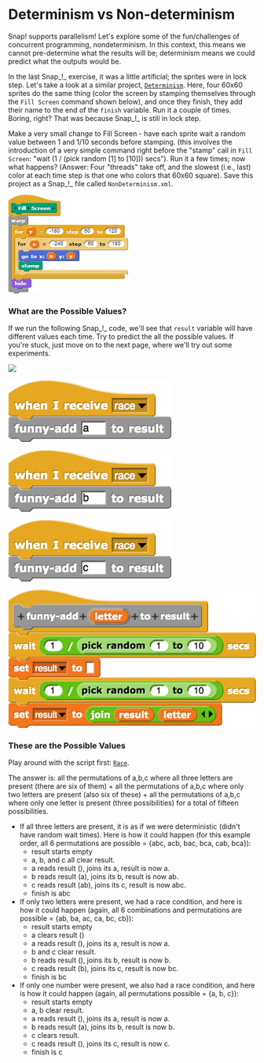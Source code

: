 # Determinism vs Non-determinism

Snap! supports parallelism! Let's explore some of the fun/challenges of concurrent programming, nondeterminism. In this context, this means we cannot pre-determine what the results will be; determinism means we could predict what the outputs would be.

In the last Snap_!_ exercise, it was a little artificial; the sprites were in lock step. Let's take a look at a similar project, [`Determinism`](https://beautyjoy.github.io/bjc-r/prog/Snap/Determinism.xml). Here, four 60x60 sprites do the same thing \(color the screen by stamping themselves through the `Fill Screen` command shown below\), and once they finish, they add their name to the end of the `finish` variable. Run it a couple of times. Boring, right? That was because Snap_!_ is still in lock step.

Make a very small change to Fill Screen - have each sprite wait a random value between 1 and 1/10 seconds before stamping. \(this involves the introduction of a very simple command right before the "stamp" call in `Fill Screen`: "wait \(1 / \(pick random \[1\] to \[10\]\)\) secs"\). Run it a few times; now what happens? \(Answer: Four "threads" take off, and the slowest \(i.e., last\) color at each time step is that one who colors that 60x60 square\). Save this project as a Snap_!_ file called `NonDeterminism.xml`.

![](../.gitbook/assets/image%20%28166%29.png)

### What are the Possible Values?

If we run the following Snap_!_ code, we'll see that `result` variable will have different values each time. Try to predict the all the possible values. If you're stuck, just move on to the next page, where we'll try out some experiments.

![](https://beautyjoy.github.io/bjc-r/img/lab-9/subset-race-main.png)

![](../.gitbook/assets/image%20%2886%29.png)

![](../.gitbook/assets/image%20%2892%29.png)

![](../.gitbook/assets/image%20%28262%29.png)

![](../.gitbook/assets/image%20%2857%29.png)

### These are the Possible Values

Play around with the script first: [`Race`](https://beautyjoy.github.io/bjc-r/prog/Snap/SubsetRace.xml).

The answer is: all the permutations of a,b,c where all three letters are present \(there are six of them\) + all the permutations of a,b,c where only two letters are present \(also six of these\) + all the permutations of a,b,c where only one letter is present \(three possibilities\) for a total of fifteen possibilities.

* If all three letters are present, it is as if we were deterministic \(didn't have random wait times\). Here is how it could happen \(for this example order, all 6 permutations are possible = {abc, acb, bac, bca, cab, bca}\):
  * result starts empty
  * a, b, and c all clear result.
  * a reads result \(\), joins its a, result is now a.
  * b reads result \(a\), joins its b, result is now ab.
  * c reads result \(ab\), joins its c, result is now abc.
  * finish is abc
* If only two letters were present, we had a race condition, and here is how it could happen \(again, all 6 combinations and permutations are possible = {ab, ba, ac, ca, bc, cb}\):
  * result starts empty
  * a clears result \(\)
  * a reads result \(\), joins its a, result is now a.
  * b and c clear result.
  * b reads result \(\), joins its b, result is now b.
  * c reads result \(b\), joins its c, result is now bc.
  * finish is bc
* If only one number were present, we also had a race condition, and here is how it could happen \(again, all permutations possible = {a, b, c}\):
  * result starts empty
  * a, b clear result.
  * a reads result \(\), joins its a, result is now a.
  * b reads result \(a\), joins its b, result is now b.
  * c clears result.
  * c reads result \(\), joins its c, result is now c.
  * finish is c

